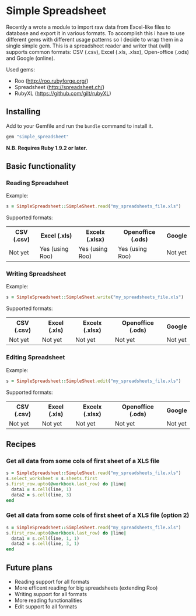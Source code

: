 # Simple Spreadsheet

Recently a wrote a module to import raw data from Excel-like files to database and export it in various formats. To accomplish this i have to use different gems with different usage patterns so I decide to wrap them in a single simple gem. This is a spreadsheet reader and writer that (will) supports common formats: CSV (.csv), Excel (.xls, .xlsx), Open-office (.ods) and Google (online).

Used gems: 

- Roo (http://roo.rubyforge.org/)
- Spreadsheet (http://spreadsheet.ch/)
- RubyXL (https://github.com/gilt/rubyXL)

## Installing

Add to your Gemfile and run the `bundle` command to install it.

 ```ruby
 gem "simple_spreadsheet"
 ```
 
**N.B. Requires Ruby 1.9.2 or later.**

## Basic functionality

### Reading Spreadsheet

Example:

```ruby
s = SimpleSpreadsheet::SimpleSheet.read("my_spreadsheets_file.xls")
```

Supported formats:

<table>
  <tr>
    <th>CSV (.csv)</th>
    <th>Excel (.xls)</th>
    <th>Excelx (.xlsx)</th>
    <th>Openoffice (.ods)</th>
    <th>Google</th>
  </tr>
  <tr>
    <td>Not yet</td>
    <td>Yes (using Roo)</td>
    <td>Yes (using Roo)</td>
    <td>Yes (using Roo)</td>
    <td>Not yet</td>
  </tr>
</table>

### Writing Spreadsheet

Example:

```ruby
s = SimpleSpreadsheet::SimpleSheet.write("my_spreadsheets_file.xls")
```

Supported formats:

<table>
  <tr>
    <th>CSV (.csv)</th>
    <th>Excel (.xls)</th>
    <th>Excelx (.xlsx)</th>
    <th>Openoffice (.ods)</th>
    <th>Google</th>
  </tr>
  <tr>
    <td>Not yet</td>
    <td>Not yet</td>
    <td>Not yet</td>
    <td>Not yet</td>
    <td>Not yet</td>
  </tr>
</table>

### Editing Spreadsheet

Example:

```ruby
s = SimpleSpreadsheet::SimpleSheet.edit("my_spreadsheets_file.xls")
```

Supported formats:

<table>
  <tr>
    <th>CSV (.csv)</th>
    <th>Excel (.xls)</th>
    <th>Excelx (.xlsx)</th>
    <th>Openoffice (.ods)</th>
    <th>Google</th>
  </tr>
  <tr>
    <td>Not yet</td>
    <td>Not yet</td>
    <td>Not yet</td>
    <td>Not yet</td>
    <td>Not yet</td>
  </tr>
</table>

## Recipes

### Get all data from some cols of first sheet of a XLS file

```ruby
s = SimpleSpreadsheet::SimpleSheet.read("my_spreadsheets_file.xls")
s.select_worksheet = s.sheets.first
s.first_row.upto(@workbook.last_row) do |line|
  data1 = s.cell(line, 1)
  data2 = s.cell(line, 3)
end
```

### Get all data from some cols of first sheet of a XLS file (option 2)

```ruby
s = SimpleSpreadsheet::SimpleSheet.read("my_spreadsheets_file.xls")
s.first_row.upto(@workbook.last_row) do |line|
  data1 = s.cell(line, 1, 1)
  data2 = s.cell(line, 3, 1)
end
```

## Future plans

- Reading support for all formats
- More efficent reading for big spreadsheets (extending Roo)
- Writing support for all formats
- More reading functionalities
- Edit support fo all formats
